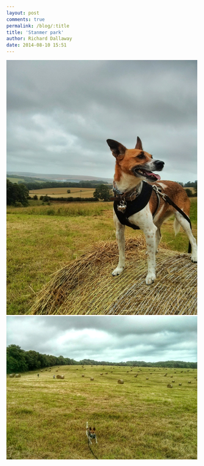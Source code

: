 ```yaml
---
layout: post
comments: true
permalink: /blog/:title
title: 'Stanmer park'
author: Richard Dallaway
date: 2014-08-10 15:51
---
```


<div><a href="/media/tp_image.jpg"><img src="/media/tp_thumb_image.jpg" width="500" height="667"/></a></div><div><a href="/media/Ptp_image.jpg"><img src="/media/Ptp_thumb_image.jpg" width="500" height="375"/></a></div>


   
      
